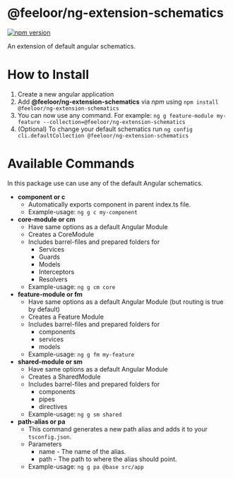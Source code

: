 # @feeloor/ng-extension-schematics

[![npm version](https://badge.fury.io/js/%40feeloor%2Fng-extension-schematics.svg)](https://badge.fury.io/js/%40feeloor%2Fng-extension-schematics)

An extension of default angular schematics.


# How to Install
1. Create a new angular application
2. Add **@feeloor/ng-extension-schematics** via *npm* using `npm install @feeloor/ng-extension-schematics`
3. You can now use any command. For example: `ng g feature-module my-feature --collection=@feeloor/ng-extension-schematics`
4. (Optional) To change your default schematics run `ng config cli.defaultCollection @feeloor/ng-extension-schematics`

# Available Commands

In this package use can use any of the default Angular schematics.

* **component or c**
  * Automatically exports component in parent index.ts file.
  * Example-usage: `ng g c my-component`
* **core-module or cm**
  * Have same options as a default Angular Module
  * Creates a CoreModule
  * Includes barrel-files and prepared folders for
    * Services
    * Guards
    * Models
    * Interceptors
    * Resolvers
  * Example-usage: `ng g cm core`
* **feature-module or fm**
  * Have same options as a default Angular Module (but routing is true by default)
  * Creates a Feature Module
  * Includes barrel-files and prepared folders for
    * components
    * services
    * models
  * Example-usage: `ng g fm my-feature`
* **shared-module or sm**
  * Have same options as a default Angular Module
  * Creates a SharedModule
  * Includes barrel-files and prepared folders for
    * components
    * pipes
    * directives
  * Example-usage: `ng g sm shared`
* **path-alias or pa**
  * This command generates a new path alias and adds it to your `tsconfig.json`.
  * Parameters
    * name - The name of the alias.
    * path - The path to where the alias should point.
  * Example-usage: `ng g pa @base src/app`
